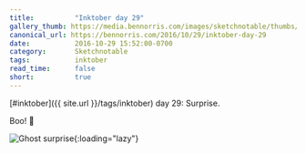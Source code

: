 ```yaml
---
title:          "Inktober day 29"
gallery_thumb: https://media.bennorris.com/images/sketchnotable/thumbs/inktober-day-29.jpg
canonical_url: https://bennorris.com/2016/10/29/inktober-day-29
date:           2016-10-29 15:52:00-0700
category:       Sketchnotable
tags:           inktober
read_time:      false
short:          true
---
```

[#inktober]({{ site.url }}/tags/inktober) day 29: Surprise.

Boo! 👻

![Ghost surprise](https://media.bennorris.com/images/sketchnotable/inktober-2016/inktober-day-29.jpg){:loading="lazy"}
